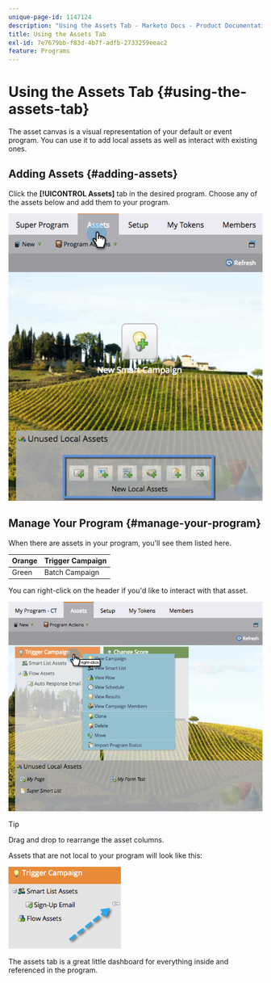 ```yaml
---
unique-page-id: 1147124
description: "Using the Assets Tab - Marketo Docs - Product Documentation"
title: Using the Assets Tab
exl-id: 7e7679bb-f83d-4b7f-adfb-2733259eeac2
feature: Programs
---
```

# Using the Assets Tab {#using-the-assets-tab}

The asset canvas is a visual representation of your default or event program. You can use it to add local assets as well as interact with existing ones.

## Adding Assets {#adding-assets}

Click the **[!UICONTROL Assets]** tab in the desired program. Choose any of the assets below and add them to your program.

![](assets/programassets.png)

## Manage Your Program  {#manage-your-program}

When there are assets in your program, you'll see them listed here.

| Orange |Trigger Campaign |
|---|---|
| Green |Batch Campaign |

You can right-click on the header if you'd like to interact with that asset.

![](assets/assetsprefilled.png)

>[!TIP]
>
>Drag and drop to rearrange the asset columns.

Assets that are not local to your program will look like this:

![](assets/image2014-9-18-16-3a30-3a33.png)

The assets tab is a great little dashboard for everything inside and referenced in the program.
